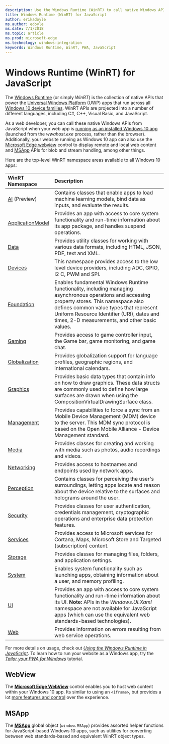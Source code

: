```yaml
---
description: Use the Windows Runtime (WinRT) to call native Windows APIs from your JavaScript app.
title: Windows Runtime (WinRT) for JavaScript
author: erikadoyle
ms.author: edoyle
ms.date: 7/1/2018
ms.topic: article
ms.prod: microsoft-edge
ms.technology: windows-integration
keywords: Windows Runtime, WinRT, PWA, JavaScript
---
```


# Windows Runtime (WinRT) for JavaScript

The [Windows Runtime](https://docs.microsoft.com/en-us/windows/uwp/get-started/universal-application-platform-guide#how-the-universal-windows-platform-relates-to-windows-runtime-apis) (or simply *WinRT*) is the collection of native APIs that power the [Universal Windows Platform](https://docs.microsoft.com/en-us/windows/uwp/get-started/universal-application-platform-guide) (UWP) apps that run across all [Windows 10 device families](https://docs.microsoft.com/en-us/uwp/extension-sdks/device-families-overview). WinRT APIs are projected into a number of different languages, including C#, C++, Visual Basic, and JavaScript.

As a web developer, you can call these native Windows APIs from JavaScript when your web app is [running as an installed Windows 10 app](./progressive-web-apps/windows-features.md#set-up-and-run-your-universal-windows-app) (launched from the *wwahost.exe* process, rather than the browser). Additionally, your website running as Windows 10 app can also use the [Microsoft Edge webview](#webview) control to display remote and local web content and  [MSApp](#msapp) APIs for blob and stream handling, among other things. 

Here are the top-level WinRT namespace areas available to all Windows 10 apps:

WinRT Namespace | Description
:--- | :----
[AI](https://docs.microsoft.com/en-us/uwp/api/windows.AI.MachineLearning.Preview) (Preview) | Contains classes that enable apps to load machine learning models, bind data as inputs, and evaluate the results.
[ApplicationModel](https://docs.microsoft.com/en-us/uwp/api/windows.applicationmodel) | Provides an app with access to core system functionality and run-time information about its app package, and handles suspend operations.
[Data](https://docs.microsoft.com/en-us/uwp/api/windows.data.html) | Provides utility classes for working with various data formats, including HTML, JSON, PDF, text and XML.
[Devices](https://docs.microsoft.com/en-us/uwp/api/windows.devices) | This namespace provides access to the low level device providers, including ADC, GPIO, I2 C, PWM and SPI.
[Foundation](https://docs.microsoft.com/en-us/uwp/api/windows.foundation) | Enables fundamental Windows Runtime functionality, including managing asynchronous operations and accessing property stores. This namespace also defines common value types that represent Uniform Resource Identifier (URI), dates and times, 2-D measurements, and other basic values.
[Gaming](https://docs.microsoft.com/en-us/uwp/api/windows.gaming.input) |Provides access to game controller input, the Game bar, game monitoring, and game chat.
[Globalization](https://docs.microsoft.com/en-us/uwp/api/windows.globalization) | Provides globalization support for language profiles, geographic regions, and international calendars.
[Graphics](https://docs.microsoft.com/en-us/uwp/api/windows.graphics) | Provides basic data types that contain info on how to draw graphics. These data structs are commonly used to define how large surfaces are drawn when using the CompositionVirtualDrawingSurface class.
[Management](https://docs.microsoft.com/en-us/uwp/api/windows.management) | Provides capabilities to force a sync from an Mobile Device Management (MDM) device to the server. This MDM sync protocol is based on the Open Mobile Alliance - Device Management standard.
[Media](https://docs.microsoft.com/en-us/uwp/api/windows.media) |Provides classes for creating and working with media such as photos, audio recordings and videos.
[Networking](https://docs.microsoft.com/en-us/uwp/api/windows.networking) |Provides access to hostnames and endpoints used by network apps.
[Perception](https://docs.microsoft.com/en-us/uwp/api/windows.perception) |Contains classes for perceiving the user's surroundings, letting apps locate and reason about the device relative to the surfaces and holograms around the user.
[Security](https://docs.microsoft.com/en-us/uwp/api/windows.security.authentication.identity) | Provides classes for user authentication, credentials management, cryptographic operations and enterprise data protection features.
[Services](https://docs.microsoft.com/en-us/uwp/api/windows.services.cortana) |Provides access to Microsoft services for Cortana, Maps, Microsoft Store and Targeted (subscription) content.
[Storage](https://docs.microsoft.com/en-us/uwp/api/windows.storage) |Provides classes for managing files, folders, and application settings.
[System](https://docs.microsoft.com/en-us/uwp/api/windows.system) |Enables system functionality such as launching apps, obtaining information about a user, and memory profiling.
[UI](https://docs.microsoft.com/en-us/uwp/api/windows.ui) | Provides an app with access to core system functionality and run-time information about its UI. **Note:** APIs in the *Windows.UI.Xaml* namespace are not available for JavaScript apps (which can use the equivalent web standards-based technologies).
[Web](https://docs.microsoft.com/en-us/uwp/api/windows.web) | Provides information on errors resulting from web service operations.

For more details on usage, check out [*Using the Windows Runtime in JavaScript*](windows-runtime/using-the-windows-runtime-in-javascript.md). To learn how to run your website as a Windows app, try the [*Tailor your PWA for Windows*](progressive-web-apps/windows-features.md) tutorial.


## WebView

The [**Microsoft Edge WebView**](webview.md) control enables you to host web content within your Windows 10 app. Its similar to using an `<iframe>`, but provides a lot [more features and control](hosting/webview.md#webview-versus-iframe) over the experience.

## MSApp

The [**MSApp**](windows-runtime/reference/msapp.md) global object (`window.MSApp`) provides assorted helper functions for JavaScript-based Windows 10 apps, such as utilities for converting between web standards-based and equivalent WinRT object types.



